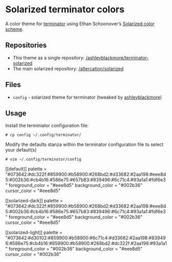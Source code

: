 # Solarized terminator colors

A color theme for [terminator](http://www.tenshu.net/terminator/) using Ethan Schoonover’s [Solarized color scheme](http://ethanschoonover.com/solarized).

## Repositories
  * This theme as a single repository: [/ashleyblackmore/terminator-solarized](https://github.com/ashleyblackmore/terminator-solarized)
  * The main solarized repository: [/altercation/solarized](https://github.com/altercation/solarized)

## Files
  * `config` -  solarized theme for terminator (tweaked by [ashleyblackmore](https://github.com/ashleyblackmore))

## Usage
Install the terminiator configuration file:

    # cp config ~/.config/terminator/

Modify the defaults stanza within the terminator configuration file to select your default(s)

    # vim ~/.config/terminator/config

  [[default]]
    palette = "#073642:#dc322f:#859900:#b58900:#268bd2:#d33682:#2aa198:#eee8d5:#002b36:#cb4b16:#586e75:#657b83:#839496:#6c71c4:#93a1a1:#fdf6e3"
    foreground_color = "#eee8d5"
    background_color = "#002b36"
    cursor_color = "#eee8d5"

  [[solarized-dark]]
    palette = "#073642:#dc322f:#859900:#b58900:#268bd2:#d33682:#2aa198:#eee8d5:#002b36:#cb4b16:#586e75:#657b83:#839496:#6c71c4:#93a1a1:#fdf6e3"
    foreground_color = "#eee8d5"
    background_color = "#002b36"
    cursor_color = "#eee8d5"

  [[solarized-light]]
palette = "#073642:#d30102:#859900:#b58900:#6c71c4:#d33682:#2aa198:#839496:#586e75:#cb4b16:#859900:#b58900:#268bd2:#dc322f:#2aa198:#93a1a1"
    foreground_color = "#002b36"
    background_color = "#eee8d5"
    cursor_color = "#002b36"
